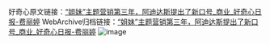 好奇心原文链接：[“姐妹”主题营销第三年，阿迪达斯提出了新口号_商业_好奇心日报-费丽婷](https://www.qdaily.com/articles/7298.html)
WebArchive归档链接：[“姐妹”主题营销第三年，阿迪达斯提出了新口号_商业_好奇心日报-费丽婷](http://web.archive.org/web/20190623172211/https://www.qdaily.com/articles/7298.html)
![image](http://ww3.sinaimg.cn/large/007d5XDply1g3x0i7wdwlj30u02snb29)